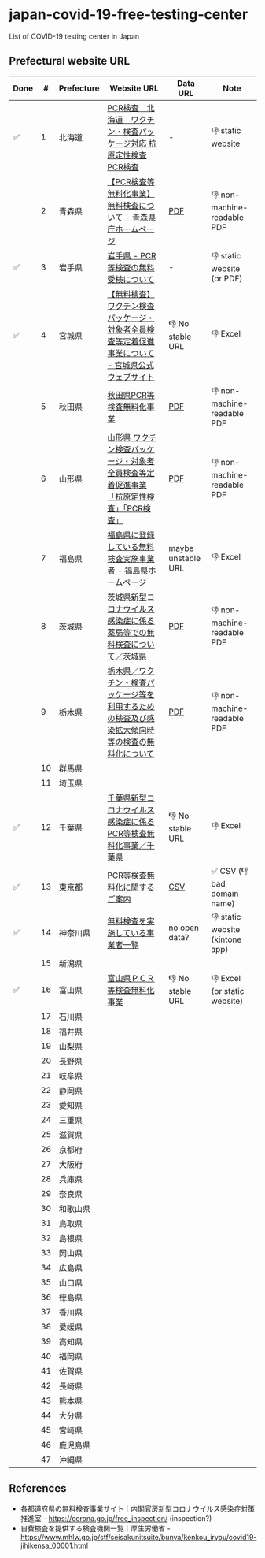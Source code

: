 # japan-covid-19-free-testing-center

List of COVID-19 testing center in Japan

## Prefectural website URL

| Done | # | Prefecture | Website URL | Data URL | Note |
| -- | -- | -- | -- | -- | -- |
| ✅ | 1 | 北海道 | [PCR検査　北海道　ワクチン・検査パッケージ対応 抗原定性検査PCR検査](https://kensa-hokkaido.jp/) | - | :-1: static website |
|  | 2 | 青森県 | [【PCR検査等無料化事業】無料検査について - 青森県庁ホームページ](https://www.pref.aomori.lg.jp/soshiki/kenko/hoken/aomori_free-test.html#freetest) | [PDF](https://www.pref.aomori.lg.jp/soshiki/kenko/hoken/files/free-test_0614-5list.pdf) | :-1: non-machine-readable PDF |
| ✅ | 3 | 岩手県 | [岩手県 - PCR等検査の無料受検について](https://www.pref.iwate.jp/kurashikankyou/iryou/seido/1048469/1048471.html) | - | :-1: static website (or PDF) |
| ✅ | 4 | 宮城県 | [【無料検査】ワクチン検査パッケージ・対象者全員検査等定着促進事業について - 宮城県公式ウェブサイト](https://www.pref.miyagi.jp/soshiki/kikisom/vtp/teityaku.html) | :-1: No stable URL | :-1: Excel |
|  | 5 | 秋田県 | [秋田県PCR等検査無料化事業](https://pcr-akita.com/) | [PDF](https://pcr-akita.com/images/file/kensa.pdf) | :-1: non-machine-readable PDF |
|  | 6 | 山形県 | [山形県 ワクチン検査パッケージ・対象者全員検査等定着促進事業「抗原定性検査」「PCR検査」](https://yamagata-pcr.com/) | [PDF](https://yamagata-pcr.com/pdf/list2.pdf) | :-1: non-machine-readable PDF |
|  | 7 | 福島県 | [福島県に登録している無料検査実施事業者 - 福島県ホームページ](https://www.pref.fukushima.lg.jp/sec/01010a/tourokujigyousha.html) | maybe unstable URL | :-1: Excel |
|  | 8 | 茨城県 | [茨城県新型コロナウイルス感染症に係る薬局等での無料検査について／茨城県](https://www.pref.ibaraki.jp/hokenfukushi/yobo/yobo/vtpkensamuryo.html) | [PDF](https://www.knt.co.jp/ec/2022/ibaraki_vaccines/pdf/ichiran_new.pdf) | :-1: non-machine-readable PDF |
|  | 9 | 栃木県 | [栃木県／ワクチン・検査パッケージ等を利用するための検査及び感染拡大傾向時等の検査の無料化について](https://www.pref.tochigi.lg.jp/e04/muryoukennsa.html#k2101042) | [PDF](https://www.pref.tochigi.lg.jp/e04/documents/20220620171230.pdf) | :-1: non-machine-readable PDF |
|  | 10 | 群馬県 |  |  |  |
|  | 11 | 埼玉県 |  |  |  |
| ✅ | 12 | 千葉県 | [千葉県新型コロナウイルス感染症に係るPCR等検査無料化事業／千葉県](https://www.pref.chiba.lg.jp/shippei/kansenshou/pcrmuryouka.html#kensajisshitenpoichiran) | :-1: No stable URL | :-1: Excel |
| ✅ | 13 | 東京都 | [PCR等検査無料化に関するご案内](https://tokyo-kensasuishin.jp/) | [CSV](https://tokyo-kensasuishin.jp/jigyousha/csv) | ✅ CSV (:-1: bad domain name) |
| ✅ | 14 | 神奈川県 | [無料検査を実施している事業者一覧](https://3ce11065.viewer.kintoneapp.com/public/e7332448a3594bdd3487cfb6616126aa24ab906ed6f58158f8e30b38d0a436f1#/) | no open data? | :-1: static website (kintone app) |
|  | 15 | 新潟県 |  |  |  |
| ✅ | 16 | 富山県 | [富山県ＰＣＲ等検査無料化事業](https://toyama-muryokensa.jp/?sfid=72) | :-1: No stable URL | :-1: Excel (or static website) |
|  | 17 | 石川県 |  |  |  |
|  | 18 | 福井県 |  |  |  |
|  | 19 | 山梨県 |  |  |  |
|  | 20 | 長野県 |  |  |  |
|  | 21 | 岐阜県 |  |  |  |
|  | 22 | 静岡県 |  |  |  |
|  | 23 | 愛知県 |  |  |  |
|  | 24 | 三重県 |  |  |  |
|  | 25 | 滋賀県 |  |  |  |
|  | 26 | 京都府 |  |  |  |
|  | 27 | 大阪府 |  |  |  |
|  | 28 | 兵庫県 |  |  |  |
|  | 29 | 奈良県 |  |  |  |
|  | 30 | 和歌山県 |  |  |  |
|  | 31 | 鳥取県 |  |  |  |
|  | 32 | 島根県 |  |  |  |
|  | 33 | 岡山県 |  |  |  |
|  | 34 | 広島県 |  |  |  |
|  | 35 | 山口県 |  |  |  |
|  | 36 | 徳島県 |  |  |  |
|  | 37 | 香川県 |  |  |  |
|  | 38 | 愛媛県 |  |  |  |
|  | 39 | 高知県 |  |  |  |
|  | 40 | 福岡県 |  |  |  |
|  | 41 | 佐賀県 |  |  |  |
|  | 42 | 長崎県 |  |  |  |
|  | 43 | 熊本県 |  |  |  |
|  | 44 | 大分県 |  |  |  |
|  | 45 | 宮崎県 |  |  |  |
|  | 46 | 鹿児島県 |  |  |  |
|  | 47 | 沖縄県 |  |  |  |

## References

- 各都道府県の無料検査事業サイト｜内閣官房新型コロナウイルス感染症対策推進室 - https://corona.go.jp/free_inspection/ (inspection?)
- 自費検査を提供する検査機関一覧｜厚生労働省 - https://www.mhlw.go.jp/stf/seisakunitsuite/bunya/kenkou_iryou/covid19-jihikensa_00001.html
